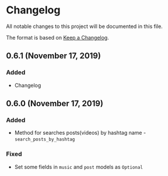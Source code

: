 # Changelog

All notable changes to this project will be documented in this file.

The format is based on [Keep a Changelog](https://keepachangelog.com/en/1.0.0/).

## 0.6.1 (November 17, 2019)

### Added

- Changelog

## 0.6.0 (November 17, 2019)

### Added

- Method for searches posts(videos) by hashtag name - `search_posts_by_hashtag`

### Fixed

- Set some fields in `music` and `post` models as `Optional`
